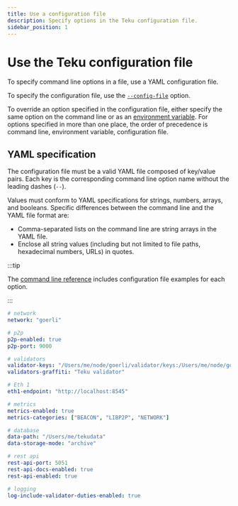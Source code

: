 ```yaml
---
title: Use a configuration file
description: Specify options in the Teku configuration file.
sidebar_position: 1
---
```


# Use the Teku configuration file

To specify command line options in a file, use a YAML configuration file.

To specify the configuration file, use the [`--config-file`](../../reference/cli/index.md#config-file) option.

To override an option specified in the configuration file, either specify the same option on the command line or as an [environment variable](../../reference/cli/index.md#teku-environment-variables). For options specified in more than one place, the order of precedence is command line, environment variable, configuration file.

## YAML specification

The configuration file must be a valid YAML file composed of key/value pairs. Each key is the corresponding command line option name without the leading dashes (`--`).

Values must conform to YAML specifications for strings, numbers, arrays, and booleans. Specific differences between the command line and the YAML file format are:

- Comma-separated lists on the command line are string arrays in the YAML file.
- Enclose all string values (including but not limited to file paths, hexadecimal numbers, URLs) in quotes.

:::tip

The [command line reference](../../reference/cli/index.md) includes configuration file examples for each option.

:::

```yaml title="Sample YAML configuration file"
# network
network: "goerli"

# p2p
p2p-enabled: true
p2p-port: 9000

# validators
validator-keys: "/Users/me/node/goerli/validator/keys:/Users/me/node/goerli/validator/passwords"
validators-graffiti: "Teku validator"

# Eth 1
eth1-endpoint: "http://localhost:8545"

# metrics
metrics-enabled: true
metrics-categories: ["BEACON", "LIBP2P", "NETWORK"]

# database
data-path: "/Users/me/tekudata"
data-storage-mode: "archive"

# rest api
rest-api-port: 5051
rest-api-docs-enabled: true
rest-api-enabled: true

# logging
log-include-validator-duties-enabled: true
```
